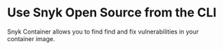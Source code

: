 # Use Snyk Open Source from the CLI

Snyk Container allows you to find find and fix vulnerabilities in your container image.

